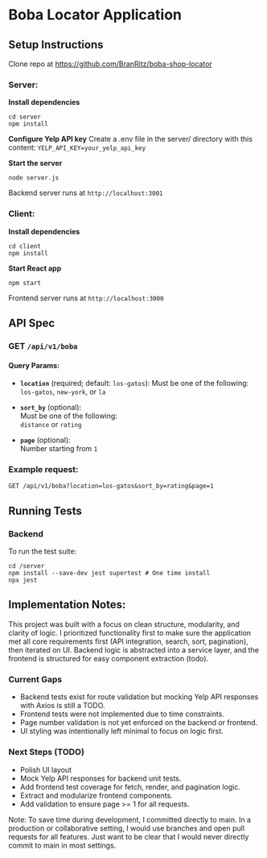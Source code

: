 # Boba Locator Application 

## Setup Instructions

Clone repo at https://github.com/BranRitz/boba-shop-locator

### Server:
**Install dependencies**
```
cd server
npm install
```

**Configure Yelp API key**
Create a .env file in the server/ directory with this content:
`YELP_API_KEY=your_yelp_api_key`

**Start the server**
```
node server.js
```

Backend server runs at `http://localhost:3001`

### Client:
**Install dependencies**
```
cd client
npm install
```

**Start React app**
```
npm start
```

Frontend server runs at `http://localhost:3000`

## API Spec

### GET `/api/v1/boba`

#### Query Params:

- **`location`** (required; default: `los-gatos`): 
Must be one of the following:
`los-gatos`, `new-york`, or `la`

- **`sort_by`** (optional):  
  Must be one of the following:  
  `distance` or `rating`

- **`page`** (optional):  
  Number starting from `1`

### Example request: 
```
GET /api/v1/boba?location=los-gatos&sort_by=rating&page=1
```

## Running Tests

### Backend

To run the test suite:
```
cd /server
npm install --save-dev jest supertest # One time install 
npx jest
```

## Implementation Notes:
This project was built with a focus on clean structure, modularity, and clarity of logic. I prioritized functionality first to make sure the application met all core requirements first (API integration, search, sort, pagination), then iterated on UI. Backend logic is abstracted into a service layer, and the frontend is structured for easy component extraction (todo). 

### Current Gaps
- Backend tests exist for route validation but mocking Yelp API responses with Axios is still a TODO.
- Frontend tests were not implemented due to time constraints.
- Page number validation is not yet enforced on the backend or frontend.
- UI styling was intentionally left minimal to focus on logic first.

### Next Steps (TODO)
- Polish UI layout
- Mock Yelp API responses for backend unit tests.
- Add frontend test coverage for fetch, render, and pagination logic.
- Extract and modularize frontend components.
- Add validation to ensure page >= 1 for all requests.

Note: To save time during development, I committed directly to main. In a production or collaborative setting, I would use branches and open pull requests for all features. Just want to be clear that I would never directly commit to main in most settings. 


